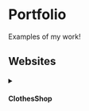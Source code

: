 # Portfolio

Examples of my work!

## Websites
<details>
  <summary><h4>ClothesShop</h4></summary>
  
  #### Heading
  1. 
</details>
